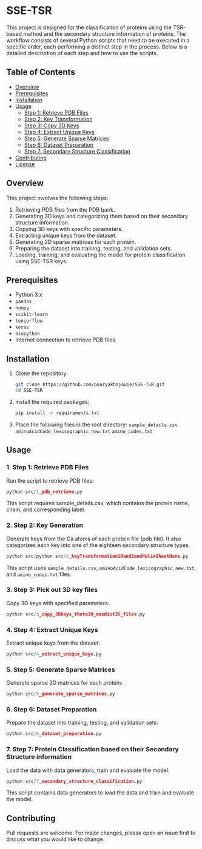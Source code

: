 # SSE-TSR

This project is designed for the classification of proteins using the TSR-based method and the secondary structure information of proteins. The workflow consists of several Python scripts that need to be executed in a specific order, each performing a distinct step in the process. Below is a detailed description of each step and how to use the scripts.

## Table of Contents

- [Overview](#overview)
- [Prerequisites](#prerequisites)
- [Installation](#installation)
- [Usage](#usage)
  - [Step 1: Retrieve PDB Files](#step-1-retrieve-pdb-files)
  - [Step 2: Key Transformation](#step-2-key-transformation)
  - [Step 3: Copy 3D Keys](#step-3-copy-3d-keys)
  - [Step 4: Extract Unique Keys](#step-4-extract-unique-keys)
  - [Step 5: Generate Sparse Matrices](#step-5-generate-sparse-matrices)
  - [Step 6: Dataset Preparation](#step-6-dataset-preparation)
  - [Step 7: Secondary Structure Classification](#step-7-secondary-structure-classification)
- [Contributing](#contributing)
- [License](#license)

## Overview

This project involves the following steps:

1. Retrieving PDB files from the PDB bank.
2. Generating 3D keys and categorizing them based on their secondary structure information.
3. Copying 3D keys with specific parameters.
4. Extracting unique keys from the dataset.
5. Generating 2D sparse matrices for each protein.
6. Preparing the dataset into training, testing, and validation sets.
7. Loading, training, and evaluating the model for protein classification using SSE-TSR keys.

## Prerequisites

- Python 3.x
- `pandas`
- `numpy`
- `scikit-learn`
- `tensorflow`
- `keras`
- `biopython`
- Internet connection to retrieve PDB files

## Installation

1. Clone the repository:
   ```bash
   git clone https://github.com/pooryakhajouie/SSE-TSR.git
   cd SSE-TSR
2. Install the required packages:
   ```python
   pip install -r requirements.txt
3. Place the following files in the root directory:
    `sample_details.csv`
    `aminoAcidCode_lexicographic_new.txt`
    `amino_codes.txt`

## Usage

### 1. Step 1: Retrieve PDB Files
   Run the script to retrieve PDB files:
   ```python
   python src/1_pdb_retrieve.py
   ```
   This script requires sample_details.csv, which contains the protein name, chain, and corresponding label.

### 2. Step 2: Key Generation
   Generate keys from the Ca atoms of each protein file (pdb file). It also categorizes each key into one of the eighteen secondary structure types.
   ```python
   python src/python src/2_keyTransformation1Dand3andHelixSheetNone.py
   ```
   This script uses `sample_details.csv`, `aminoAcidCode_lexicographic_new.txt`, and `amino_codes.txt` files.

### 3. Step 3: Pick out 3D key files
   Copy 3D keys with specified parameters:
   ```python
   python src/3_copy_3Dkeys_theta30_maxdist35_files.py
   ```
    
### 4. Step 4: Extract Unique Keys
   Extract unique keys from the dataset:
   ```python
   python src/4_extract_unique_keys.py
   ```
   
### 5. Step 5: Generate Sparse Matrices
   Generate sparse 2D matrices for each protein:
   ```python
   python src/5_generate_sparse_matrices.py
   ```

### 6. Step 6: Dataset Preparation
   Prepare the dataset into training, testing, and validation sets:
   ```python
   python src/6_dataset_preparation.py
   ```

### 7. Step 7: Protein Classification based on their Secondary Structure information
   Load the data with data generators, train and evaluate the model:
   ```python
   python src/7_secondary_structure_classification.py
   ```
This script contains data generators to load the data and train and evaluate the model.

## Contributing

Pull requests are welcome. For major changes, please open an issue first to discuss what you would like to change.

